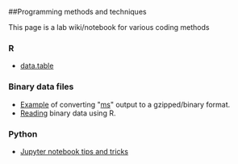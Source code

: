##Programming  methods and techniques

This page is a lab wiki/notebook for various coding methods

### R

* [data.table](coding/datatable.html)

### Binary data files

* [Example](coding/ms2bin.html) of converting "[ms](http://home.uchicago.edu/~rhusdon1/source/mksamples.html)" output to a gzipped/binary format.
* [Reading](coding/readmsbin.html) binary data using R.

### Python

* [Jupyter notebook tips and tricks](coding/tips.html)
